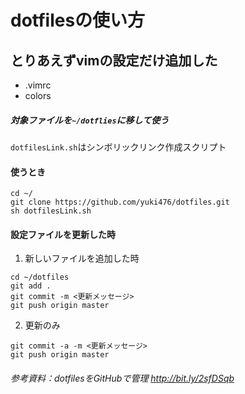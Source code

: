 dotfilesの使い方
===

## とりあえずvimの設定だけ追加した
- .vimrc
- colors

##### 対象ファイルを`~/dotflies`に移して使う
`dotfilesLink.sh`はシンボリックリンク作成スクリプト


#### 使うとき

```shell
cd ~/
git clone https://github.com/yuki476/dotfiles.git
sh dotfilesLink.sh
```

#### 設定ファイルを更新した時
 1. 新しいファイルを追加した時
 ```shell
cd ~/dotfiles
git add .
git commit -m <更新メッセージ>
git push origin master 
```

2. 更新のみ
```shell
git commit -a -m <更新メッセージ>
git push origin master
```




###### 参考資料：dotfilesをGitHubで管理 http://bit.ly/2sfDSqb




